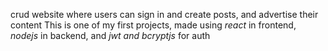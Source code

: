 crud website where users can sign in and create posts, and advertise their content
This is one of my first projects, made using *react* in frontend, *nodejs* in backend, and *jwt and bcryptjs* for auth 
